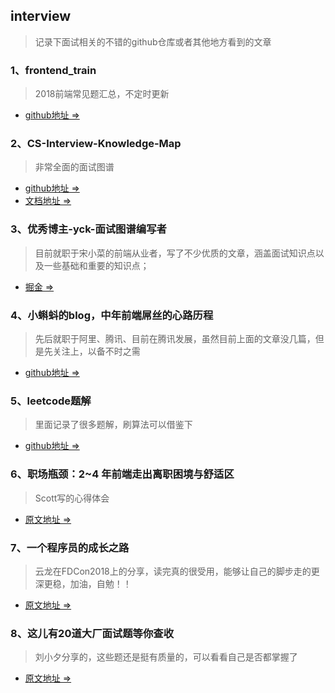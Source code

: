 ## interview

> 记录下面试相关的不错的github仓库或者其他地方看到的文章

### 1、frontend_train

> 2018前端常见题汇总，不定时更新

- [github地址 =>](https://github.com/qianbin01/frontend_train)

### 2、CS-Interview-Knowledge-Map

> 非常全面的面试图谱

- [github地址 =>](https://github.com/InterviewMap/CS-Interview-Knowledge-Map)
- [文档地址 =>](https://yuchengkai.cn/docs/frontend/)

### 3、优秀博主-yck-面试图谱编写者 

> 目前就职于宋小菜的前端从业者，写了不少优质的文章，涵盖面试知识点以及一些基础和重要的知识点；

- [掘金 =>](https://juejin.im/user/574f8d8d2e958a005fd4edac)

### 4、小蝌蚪的blog，中年前端屌丝的心路历程

> 先后就职于阿里、腾讯、目前在腾讯发展，虽然目前上面的文章没几篇，但是先关注上，以备不时之需

- [github地址 =>](https://github.com/airuikun/blog)

### 5、leetcode题解

> 里面记录了很多题解，刷算法可以借鉴下

- [github地址 =>](https://github.com/azl397985856/leetcode)

### 6、职场瓶颈：2~4 年前端走出离职困境与舒适区

> Scott写的心得体会

- [原文地址 =>](https://juejin.im/post/5cd15648f265da038145eeb9)

### 7、一个程序员的成长之路

> 云龙在FDCon2018上的分享，读完真的很受用，能够让自己的脚步走的更深更稳，加油，自勉！！

- [原文地址 =>](https://github.com/fouber/blog/issues/41)

### 8、这儿有20道大厂面试题等你查收

> 刘小夕分享的，这些题还是挺有质量的，可以看看自己是否都掌握了

- [原文地址 =>](https://juejin.im/post/5d124a12f265da1b9163a28d)